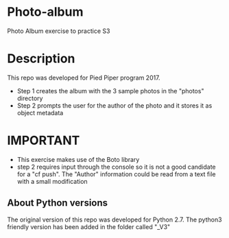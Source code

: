 # Photo-album
Photo Album exercise to practice S3
# Description
This repo was developed for Pied Piper program 2017.
- Step 1 creates the album with the 3 sample photos in the "photos" directory
- Step 2 prompts the user for the author of the photo and it stores it as object metadata
# IMPORTANT
- This exercise makes use of the Boto library
- step 2 requires input through the console so it is not a good candidate for a "cf push". The "Author" information could be read from a text file with a small modification
## About Python versions
The original version of this repo was developed for Python 2.7. The python3 friendly version has been added in the folder called "_V3"
